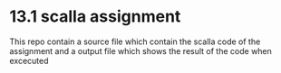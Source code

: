 # 13.1 scalla assignment

This repo contain a source file which contain the scalla code of the assignment and a output file which shows the result of the code when excecuted